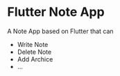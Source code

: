 # Flutter Note App

A Note App based on Flutter that can
- Write Note
- Delete Note
- Add Archice
- ...
